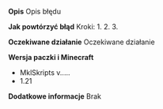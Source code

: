 **Opis**
Opis błędu

**Jak powtórzyć błąd**
Kroki:
1. 
2.
3.

**Oczekiwane działanie**
Oczekiwane działanie

**Wersja paczki i Minecraft**
 - MklSkripts v.....
 - 1.21
 
**Dodatkowe informacje**
Brak
